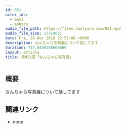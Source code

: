 ```yaml
---
id: 051
actor_ids:
  - mami
  - aoharu
audio_file_path: https://files.nantyara.com/051.mp3
audio_file_size: 17314831
date: Fri, 28 Dec 2018 22:55:00 +0900
description: なんちゃら写真展について話してます
duration: 717.8449166666666
layout: article
title: 第051回「なんちゃら写真展」
---
```

## 概要

なんちゃら写真展について話してます

## 関連リンク

* none
